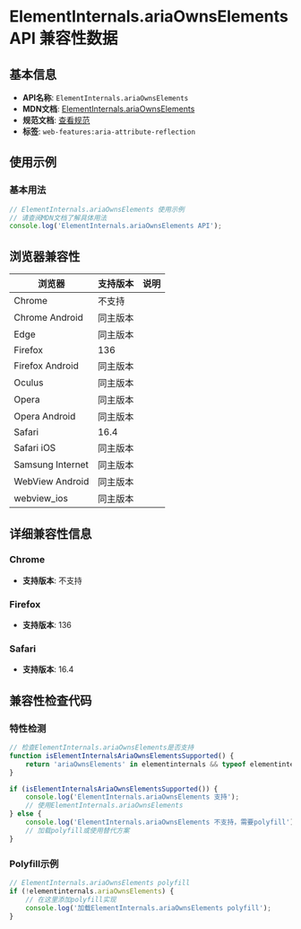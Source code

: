 # ElementInternals.ariaOwnsElements API 兼容性数据

## 基本信息

- **API名称**: `ElementInternals.ariaOwnsElements`
- **MDN文档**: [ElementInternals.ariaOwnsElements](https://developer.mozilla.org/docs/Web/API/ElementInternals/ariaOwnsElements)
- **规范文档**: [查看规范](https://w3c.github.io/aria/#dom-ariamixin-ariaownselements)
- **标签**: `web-features:aria-attribute-reflection`

## 使用示例

### 基本用法

```javascript
// ElementInternals.ariaOwnsElements 使用示例
// 请查阅MDN文档了解具体用法
console.log('ElementInternals.ariaOwnsElements API');
```

## 浏览器兼容性

| 浏览器 | 支持版本 | 说明 |
|--------|----------|------|
| Chrome | 不支持 |  |
| Chrome Android | 同主版本 |  |
| Edge | 同主版本 |  |
| Firefox | 136 |  |
| Firefox Android | 同主版本 |  |
| Oculus | 同主版本 |  |
| Opera | 同主版本 |  |
| Opera Android | 同主版本 |  |
| Safari | 16.4 |  |
| Safari iOS | 同主版本 |  |
| Samsung Internet | 同主版本 |  |
| WebView Android | 同主版本 |  |
| webview_ios | 同主版本 |  |

## 详细兼容性信息

### Chrome

- **支持版本**: 不支持

### Firefox

- **支持版本**: 136

### Safari

- **支持版本**: 16.4

## 兼容性检查代码

### 特性检测

```javascript
// 检查ElementInternals.ariaOwnsElements是否支持
function isElementInternalsAriaOwnsElementsSupported() {
    return 'ariaOwnsElements' in elementinternals && typeof elementinternals.ariaOwnsElements === 'function';
}

if (isElementInternalsAriaOwnsElementsSupported()) {
    console.log('ElementInternals.ariaOwnsElements 支持');
    // 使用ElementInternals.ariaOwnsElements
} else {
    console.log('ElementInternals.ariaOwnsElements 不支持，需要polyfill');
    // 加载polyfill或使用替代方案
}
```

### Polyfill示例

```javascript
// ElementInternals.ariaOwnsElements polyfill
if (!elementinternals.ariaOwnsElements) {
    // 在这里添加polyfill实现
    console.log('加载ElementInternals.ariaOwnsElements polyfill');
}
```

